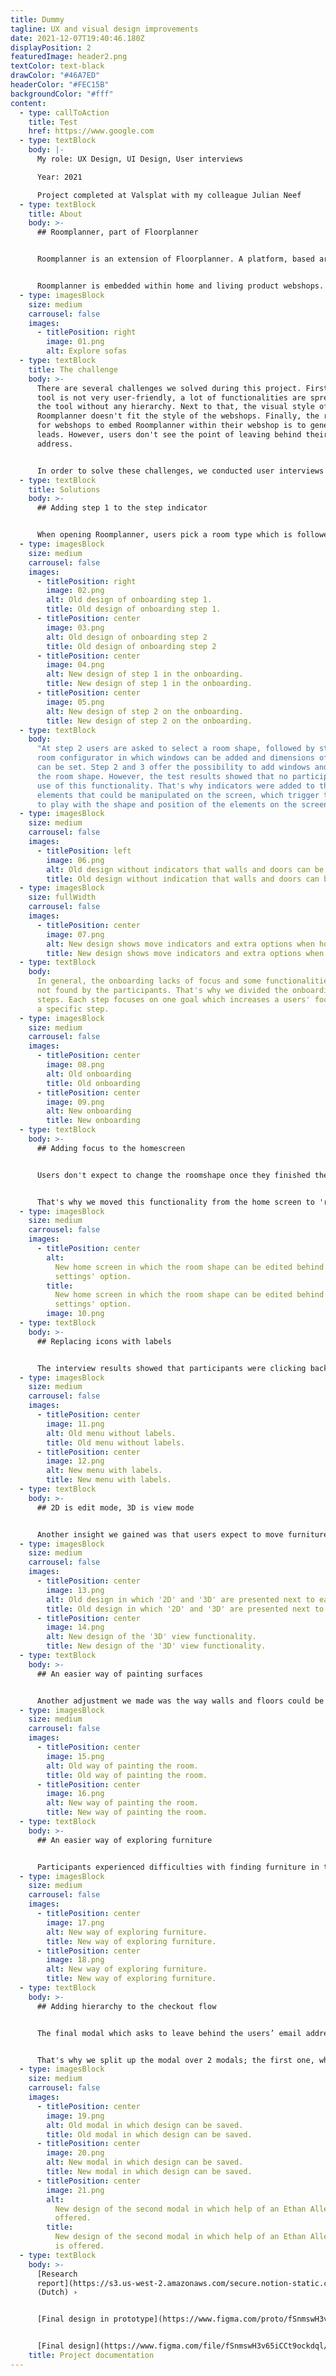```yaml
---
title: Dummy
tagline: UX and visual design improvements
date: 2021-12-07T19:40:46.180Z
displayPosition: 2
featuredImage: header2.png
textColor: text-black
drawColor: "#46A7ED"
headerColor: "#FEC15B"
backgroundColor: "#fff"
content:
  - type: callToAction
    title: Test
    href: https://www.google.com
  - type: textBlock
    body: |-
      My role: UX Design, UI Design, User interviews

      Year: 2021

      Project completed at Valsplat with my colleague Julian Neef
  - type: textBlock
    title: About
    body: >-
      ## Roomplanner, part of Floorplanner


      Roomplanner is an extension of Floorplanner. A platform, based around a floor plan editor that runs in every browser. The tool gives users the ability to make great looking architectural visualisations of their home and interior in an easy and accessible way. Floorplanner was the first fully browser-based 2D & 3D planner, and since then over 25 million users worldwide have registered for a account and in together created over 40 million plans and a multitude of great 2D & 3D images.


      Roomplanner is embedded within home and living product webshops. Users use Roomplanner to view the webshops' products in a room they created themselves.
  - type: imagesBlock
    size: medium
    carrousel: false
    images:
      - titlePosition: right
        image: 01.png
        alt: Explore sofas
  - type: textBlock
    title: The challenge
    body: >-
      There are several challenges we solved during this project. First, the
      tool is not very user-friendly, a lot of functionalities are spread over
      the tool without any hierarchy. Next to that, the visual style of
      Roomplanner doesn't fit the style of the webshops. Finally, the relevance
      for webshops to embed Roomplanner within their webshop is to generate
      leads. However, users don't see the point of leaving behind their email
      address.


      In order to solve these challenges, we conducted user interviews with the target audience of Roomplanner.
  - type: textBlock
    title: Solutions
    body: >-
      ## Adding step 1 to the step indicator


      When opening Roomplanner, users pick a room type which is followed by step 2: selecting a room shape. A step indicator shows the current step to the user. However, this indicator is missing at step 1, which implies that users start the onboarding at step 2. That's why we added the step indicator to step 1 as well.
  - type: imagesBlock
    size: medium
    carrousel: false
    images:
      - titlePosition: right
        image: 02.png
        alt: Old design of onboarding step 1.
        title: Old design of onboarding step 1.
      - titlePosition: center
        image: 03.png
        alt: Old design of onboarding step 2
        title: Old design of onboarding step 2
      - titlePosition: center
        image: 04.png
        alt: New design of step 1 in the onboarding.
        title: New design of step 1 in the onboarding.
      - titlePosition: center
        image: 05.png
        alt: New design of step 2 on the onboarding.
        title: New design of step 2 on the onboarding.
  - type: textBlock
    body:
      "At step 2 users are asked to select a room shape, followed by step 3: the
      room configurator in which windows can be added and dimensions of the room
      can be set. Step 2 and 3 offer the possibility to add windows and doors to
      the room shape. However, the test results showed that no participant made
      use of this functionality. That's why indicators were added to the
      elements that could be manipulated on the screen, which trigger the user
      to play with the shape and position of the elements on the screen."
  - type: imagesBlock
    size: medium
    carrousel: false
    images:
      - titlePosition: left
        image: 06.png
        alt: Old design without indicators that walls and doors can be moved.
        title: Old design without indication that walls and doors can be moved.
  - type: imagesBlock
    size: fullWidth
    carrousel: false
    images:
      - titlePosition: center
        image: 07.png
        alt: New design shows move indicators and extra options when hovering a wall.
        title: New design shows move indicators and extra options when hovering a wall.
  - type: textBlock
    body:
      In general, the onboarding lacks of focus and some functionalities were
      not found by the participants. That's why we divided the onboarding in 5
      steps. Each step focuses on one goal which increases a users' focus within
      a specific step.
  - type: imagesBlock
    size: medium
    carrousel: false
    images:
      - titlePosition: center
        image: 08.png
        alt: Old onboarding
        title: Old onboarding
      - titlePosition: center
        image: 09.png
        alt: New onboarding
        title: New onboarding
  - type: textBlock
    body: >-
      ## Adding focus to the homescreen


      Users don't expect to change the roomshape once they finished the onboarding. It’s a process they’ve completed, so why doing it again?


      That's why we moved this functionality from the home screen to 'room settings' in the menu. This contributes to goal of the homescreen; furnishing and styling the room.
  - type: imagesBlock
    size: medium
    carrousel: false
    images:
      - titlePosition: center
        alt:
          New home screen in which the room shape can be edited behind the 'Room
          settings' option.
        title:
          New home screen in which the room shape can be edited behind the 'Room
          settings' option.
        image: 10.png
  - type: textBlock
    body: >-
      ## Replacing icons with labels


      The interview results showed that participants were clicking back and forth between the menu items, because the icons didn't speak for themselves. That's why we replaced the icons with labels.
  - type: imagesBlock
    size: medium
    carrousel: false
    images:
      - titlePosition: center
        image: 11.png
        alt: Old menu without labels.
        title: Old menu without labels.
      - titlePosition: center
        image: 12.png
        alt: New menu with labels.
        title: New menu with labels.
  - type: textBlock
    body: >-
      ## 2D is edit mode, 3D is view mode


      Another insight we gained was that users expect to move furniture in 2D and 3D mode. The difference between the two is that the 3D mode is a view only, and doesn't offer the possibility to move furniture. The switch component implies that 2D and 3D offer the same functionalities because they're presented next to each other. That's why we removed the '2D' label, because this is the default mode in which users are already editing. Next to that, we changed the label from '3D' to '3D view' which makes the functionality more clear.
  - type: imagesBlock
    size: medium
    carrousel: false
    images:
      - titlePosition: center
        image: 13.png
        alt: Old design in which '2D' and '3D' are presented next to each other.
        title: Old design in which '2D' and '3D' are presented next to each other.
      - titlePosition: center
        image: 14.png
        alt: New design of the '3D' view functionality.
        title: New design of the '3D' view functionality.
  - type: textBlock
    body: >-
      ## An easier way of painting surfaces


      Another adjustment we made was the way walls and floors could be painted. Participants were confused by the fact that a wall could be painted from both sides, which doesn't make any sense because they are furnishing just one room. We removed the functionality to paint the outside of a wall. Next to that, we added the different surfaces that could be painted to the menu.
  - type: imagesBlock
    size: medium
    carrousel: false
    images:
      - titlePosition: center
        image: 15.png
        alt: Old way of painting the room.
        title: Old way of painting the room.
      - titlePosition: center
        image: 16.png
        alt: New way of painting the room.
        title: New way of painting the room.
  - type: textBlock
    body: >-
      ## An easier way of exploring furniture


      Participants experienced difficulties with finding furniture in the menu. Users start within their 'favorites' tab. Even when they didn't add any favorites yet. Next to that, the way furniture could be explored differs a lot from patterns users are familiar with in other webshops. That's why we added patterns of webshops to the way furniture could be explored.
  - type: imagesBlock
    size: medium
    carrousel: false
    images:
      - titlePosition: center
        image: 17.png
        alt: New way of exploring furniture.
        title: New way of exploring furniture.
      - titlePosition: center
        image: 18.png
        alt: New way of exploring furniture.
        title: New way of exploring furniture.
  - type: textBlock
    body: >-
      ## Adding hierarchy to the checkout flow


      The final modal which asks to leave behind the users’ email address in order to save the design, lacks  hierarchy. Too much irrelevant information is presented at the same time, which results in confusion.


      That's why we split up the modal over 2 modals; the first one, which asks to leave behind an email address in order to save the design. The second one (less relevant) asks if the user wants some help with the design from an Ethan Ellan designer.
  - type: imagesBlock
    size: medium
    carrousel: false
    images:
      - titlePosition: center
        image: 19.png
        alt: Old modal in which design can be saved.
        title: Old modal in which design can be saved.
      - titlePosition: center
        image: 20.png
        alt: New modal in which design can be saved.
        title: New modal in which design can be saved.
      - titlePosition: center
        image: 21.png
        alt:
          New design of the second modal in which help of an Ethan Allen designer is
          offered.
        title:
          New design of the second modal in which help of an Ethan Allen designer
          is offered.
  - type: textBlock
    body: >-
      [Research
      report](https://s3.us-west-2.amazonaws.com/secure.notion-static.com/a053796e-978e-4943-bc03-bdd5371868c6/4724_-_Rapportage_Roomplanner.pdf?X-Amz-Algorithm=AWS4-HMAC-SHA256&X-Amz-Content-Sha256=UNSIGNED-PAYLOAD&X-Amz-Credential=AKIAT73L2G45EIPT3X45%2F20211211%2Fus-west-2%2Fs3%2Faws4_request&X-Amz-Date=20211211T234634Z&X-Amz-Expires=86400&X-Amz-Signature=c66a153da8ca43f6d468436b6c4bd145bb8c035d2e031c39f5d34a4d0999e41f&X-Amz-SignedHeaders=host&response-content-disposition=filename%20%3D%22Research%2520report%2520UX%2520interviews.pdf%22&x-id=GetObject)
      (Dutch) ›


      [Final design in prototype](https://www.figma.com/proto/fSnmswH3v65iCCt9ockdql/Design-1.0-(Copy)?page-id=0%3A1&node-id=55%3A1704&viewport=241%2C48%2C0.5&scaling=scale-down&starting-point-node-id=55%3A1704) (with rational) ›


      [Final design](https://www.figma.com/file/fSnmswH3v65iCCt9ockdql/?node-id=0%3A1) (Figma) ›
    title: Project documentation
---
```

